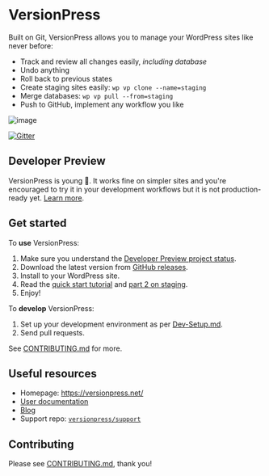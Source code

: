 # VersionPress

Built on Git, VersionPress allows you to manage your WordPress sites like never before:

- Track and review all changes easily, _including database_
- Undo anything
- Roll back to previous states
- Create staging sites easily: `wp vp clone --name=staging`
- Merge databases: `wp vp pull --from=staging`
- Push to GitHub, implement any workflow you like

![image](https://user-images.githubusercontent.com/101152/27992357-15600e14-6493-11e7-8e19-1e85c858a1b8.png)

[![Gitter](https://img.shields.io/gitter/room/nwjs/nw.js.svg)](https://gitter.im/versionpress/versionpress)


## Developer Preview

VersionPress is young 🐣. It works fine on simpler sites and you're encouraged to try it in your development workflows but it is not production-ready yet. [Learn more](https://docs.versionpress.net/en/getting-started/about-eap).

## Get started

To **use** VersionPress:

1. Make sure you understand the [Developer Preview project status](https://docs.versionpress.net/en/getting-started/about-eap).
2. Download the latest version from [GitHub releases](https://github.com/versionpress/versionpress/releases).
3. Install to your WordPress site.
4. Read the [quick start tutorial](https://blog.versionpress.net/2015/05/versionpress-1-0-walkthrough/) and [part 2 on staging](https://blog.versionpress.net/2015/09/versionpress-2-0-staging/).
5. Enjoy!


To **develop** VersionPress:

1. Set up your development environment as per [Dev-Setup.md](./docs/Dev-Setup.md).
2. Send pull requests.

See [CONTRIBUTING.md](./CONTRIBUTING.md) for more.


## Useful resources

- Homepage: <https://versionpress.net/> 
- [User documentation](https://docs.versionpress.net/)
- [Blog](https://blog.versionpress.net/)
- Support repo: [`versionpress/support`](https://github.com/versionpress/support)


## Contributing

Please see [CONTRIBUTING.md](./CONTRIBUTING.md), thank you!
